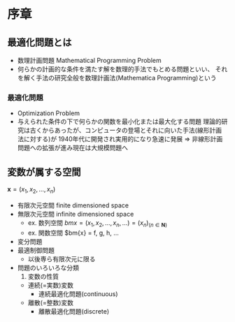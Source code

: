 # 序章
## 最適化問題とは
- 数理計画問題 Mathematical Programming Problem
- 何らかの計画的な条件を満たす解を数理的手法でもとめる問題といい、
  それを解く手法の研究全般を数理計画法(Mathematica Programming)という

### 最適化問題
- Optimization Problem
- 与えられた条件の下で何らかの関数を最小化または最大化する問題
理論的研究は古くからあったが、コンピュータの登場とそれに向いた手法(線形計画法に対する)が
1940年代に開発され実用的になり急速に発展
=> 非線形計画問題への拡張が進み現在は大規模問題へ

## 変数が属する空間
$\bm{x} = (x_1, x_2, ..., x_n)$
- 有限次元空間 finite dimensioned space
- 無限次元空間 infinite dimensioned space
  - ex. 数列空間 $bm{x} = (x_1, x_2, ..., x_n, ...) = (x_n)_(n\in{\bm{N}})$
  - ex. 関数空間 $bm{x} = f, g, h, ...
- 変分問題
- 最適制御問題
  - 以後専ら有限次元に限る
- 問題のいろいろな分類
  1. 変数の性質
    - 連続(=実数)変数
      - 連続最適化問題(continuous)
    - 離散(=整数)変数
      - 離散最適化問題(discrete)
